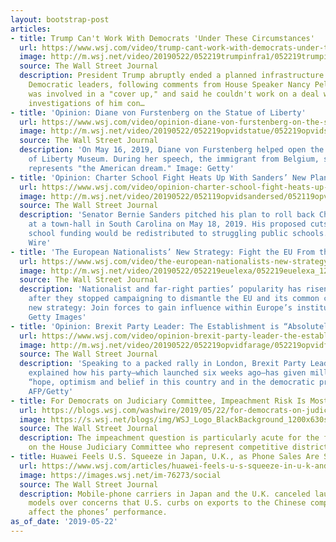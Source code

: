 ```yaml
---
layout: bootstrap-post
articles:
- title: Trump Can't Work With Democrats 'Under These Circumstances'
  url: https://www.wsj.com/video/trump-cant-work-with-democrats-under-these-circumstances/A22AAAA8-7D8F-41DB-A055-0A219F6E41DD.html
  image: http://m.wsj.net/video/20190522/052219trumpinfra1/052219trumpinfra1_1280x720.jpg
  source: The Wall Street Journal
  description: President Trump abruptly ended a planned infrastructure meeting with
    Democratic leaders, following comments from House Speaker Nancy Pelosi that he
    was involved in a "cover up," and said he couldn't work on a deal while congressional
    investigations of him con…
- title: 'Opinion: Diane von Furstenberg on the Statue of Liberty'
  url: https://www.wsj.com/video/opinion-diane-von-furstenberg-on-the-statue-of-liberty/49C4A57B-2A2F-42EF-88F4-8825D31FF85A.html
  image: http://m.wsj.net/video/20190522/052219opvidstatue/052219opvidstatue_1280x720.jpg
  source: The Wall Street Journal
  description: 'On May 16, 2019, Diane von Furstenberg helped open the new Statue
    of Liberty Museum. During her speech, the immigrant from Belgium, said the statue
    represents "the American dream." Image: Getty'
- title: 'Opinion: Charter School Fight Heats Up With Sanders’ New Plan'
  url: https://www.wsj.com/video/opinion-charter-school-fight-heats-up-with-sanders-new-plan/55E6A493-2B20-4B20-8C74-B50D3975074D.html
  image: http://m.wsj.net/video/20190522/052119opvidsandersed/052119opvidsandersed_1280x720.jpg
  source: The Wall Street Journal
  description: 'Senator Bernie Sanders pitched his plan to roll back Charter schools
    at a town-hall in South Carolina on May 18, 2019. His proposed cuts in Charter
    school funding would be redistributed to struggling public schools. Image: Zuma
    Wire'
- title: 'The European Nationalists’ New Strategy: Fight the EU From the Inside'
  url: https://www.wsj.com/video/the-european-nationalists-new-strategy-fight-the-eu-from-the-inside/321B42F8-9313-483E-934D-590832ED9A6E.html
  image: http://m.wsj.net/video/20190522/052219euelexa/052219euelexa_1280x720.jpg
  source: The Wall Street Journal
  description: 'Nationalist and far-right parties’ popularity has risen across Europe
    after they stopped campaigning to dismantle the EU and its common currency. Their
    new strategy: Join forces to gain influence within Europe’s institutions. Photo:
    Getty Images'
- title: 'Opinion: Brexit Party Leader: The Establishment is “Absolutely Terrified”'
  url: https://www.wsj.com/video/opinion-brexit-party-leader-the-establishment-is-absolutely-terrified/A5C1E436-91EF-481D-8D86-B98F2FCB5C76.html
  image: http://m.wsj.net/video/20190522/052219opvidfarage/052219opvidfarage_1280x720.jpg
  source: The Wall Street Journal
  description: 'Speaking to a packed rally in London, Brexit Party Leader Nigel Farage
    explained how his party—which launched six weeks ago—has given millions of people
    “hope, optimism and belief in this country and in the democratic process.” Image:
    AFP/Getty'
- title: For Democrats on Judiciary Committee, Impeachment Risk Is Most Acute
  url: https://blogs.wsj.com/washwire/2019/05/22/for-democrats-on-judiciary-committee-impeachment-risk-is-most-acute/
  image: https://s.wsj.net/blogs/img/WSJ_Logo_BlackBackground_1200x630social
  source: The Wall Street Journal
  description: The impeachment question is particularly acute for the few Democrats
    on the House Judiciary Committee who represent competitive districts.
- title: Huawei Feels U.S. Squeeze in Japan, U.K., as Phone Sales Are Suspended
  url: https://www.wsj.com/articles/huawei-feels-u-s-squeeze-in-u-k-and-japan-11558528270
  image: https://images.wsj.net/im-76273/social
  source: The Wall Street Journal
  description: Mobile-phone carriers in Japan and the U.K. canceled launches of Huawei
    models over concerns that U.S. curbs on exports to the Chinese company will adversely
    affect the phones’ performance.
as_of_date: '2019-05-22'
---
```


